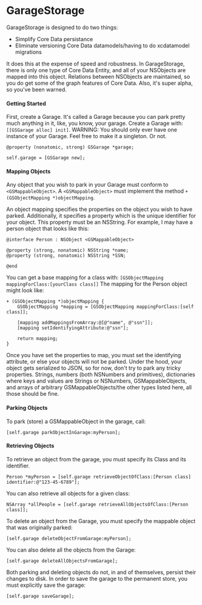 # GarageStorage

GarageStorage is designed to do two things:
- Simplify Core Data persistance
- Eliminate versioning Core Data datamodels/having to do xcdatamodel migrations

It does this at the expense of speed and robustness. In GarageStorage, there is only one type of Core Data Entity, and all of your NSObjects are mapped into this object. Relations between NSObjects are maintained, so you do get some of the graph features of Core Data. Also, it's super alpha, so you've been warned.
#### Getting Started
First, create a Garage. It's called a Garage because you can park pretty much anything in it, like, you know, your garage. Create a Garage with: `[[GSGarage alloc] init]`. WARNING: You should only ever have one instance of your Garage. Feel free to make it a singleton. Or not.
```ObjC
@property (nonatomic, strong) GSGarage *garage;
```
```ObjC
self.garage = [GSGarage new];
```

#### Mapping Objects
Any object that you wish to park in your Garage must conform to `<GSMappableObject>`. A `<GSMappableObject>` must implement the method `+ (GSObjectMapping *)objectMapping`. 

An object mapping specifies the properties on the object you wish to have parked. Additionally, it specifies a property which is the unique identifier for your object. This property must be an NSString. For example, I may have a person object that looks like this:
```ObjC 
@interface Person : NSObject <GSMappableObject>

@property (strong, nonatomic) NSString *name;
@property (strong, nonatomic) NSString *SSN;

@end
```
You can get a base mapping for a class with: `[GSObjectMapping mappingForClass:[yourClass class]]` The mapping for the Person object might look like:
```ObjC 
+ (GSObjectMapping *)objectMapping {
    GSObjectMapping *mapping = [GSObjectMapping mappingForClass:[self class]];
    
    [mapping addMappingsFromArray:@[@"name", @"ssn"]];
    [mapping setIdentifyingAttribute:@"ssn"];
    
    return mapping;
}
```
Once you have set the properties to map, you must set the identifying attribute, or else your objects will not be parked. Under the hood, your object gets serialized to JSON, so for now, don't try to park any tricky properties. Strings, numbers (both NSNumbers and primitives), dictionaries where keys and values are Strings or NSNumbers, GSMappableObjects, and arrays of arbitrary GSMappableObjects/the other types listed here, all those should be fine.

#### Parking Objects
To park (store) a GSMappableObject in the garage, call:
```ObjC
[self.garage parkObjectInGarage:myPerson];
```

#### Retrieving Objects
To retrieve an object from the garage, you must specify its Class and its identifier.
```ObjC
Person *myPerson = [self.garage retrieveObjectOfClass:[Person class] identifier:@"123-45-6789"];
```
You can also retrieve all objects for a given class:
```ObjC
NSArray *allPeople = [self.garage retrieveAllObjectsOfClass:[Person class]];
```

To delete an object from the Garage, you must specify the mappable object that was originally parked:
```ObjC
[self.garage deleteObjectFromGarage:myPerson];
```
You can also delete all the objects from the Garage:
```ObjC
[self.garage deleteAllObjectsFromGarage];
```

Both parking and deleting objects do not, in and of themselves, persist their changes to disk. In order to save the garage to the permanent store, you must explicitly save the garage:
```ObjC
[self.garage saveGarage];

```
